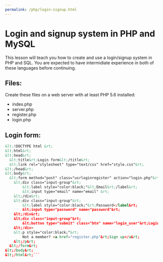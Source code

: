 ```yaml
---
permalink: /php/login-signup.html
---
```

# Login and signup system in PHP and MySQL
This lesson will teach you how to create and use a login/signup system in PHP and SQL. You are expected to have intermidiate experience in both of these languages before continuing.
## Files:
Create these files on a web server with at least PHP 5.6 installed:
- index.php
- server.php
- register.php
- login.php

## Login form:
```html
&lt;!DOCTYPE html &rt;
&lt;html&rt;
&lt;head&rt;
  &lt;title&rt;Login form&lt;/title&rt;
  &lt;link rel="stylesheet" type="text/css" href="style.css"&rt;
&lt;/head&rt;
&lt;body&rt;
  &lt;form method="post" class="usrloginregister" action="login.php"&rt;
  	&lt;div class="input-group"&rt;
  		&lt;label style="color:black;"&lt;Email&rt;/label&rt;
  		&lt;input type="email" name="email" &rt;
  	&lt;/div&rt;
  	&lt;div class="input-group"&rt;
  		&lt;label style="color:black;"&rt;Password</label&rt;
  		&lt;input type="password" name="password"&rt;
  	&lt;/div&rt;
  	&lt;div class="input-group"&rt;
  		&lt;button type="submit" class="btn" name="login_user"&rt;Login</button&rt;
  	&lt;/div>
  	&lt;p style="color:black;"&rt;
  		Not a member? <a href="register.php"&rt;Sign up</a&rt;
  	&lt;/p&rt;
  &lt;/form&rt;
&lt;/body&rt;
&lt;/html&rt;```
